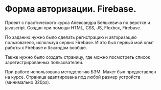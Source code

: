 # Форма авторизации. Firebase.

Проект с практического курса Александра Белькевича по верстке и javascript. Создан при помощи HTML, CSS, JS, Flexbox, Firebase.

По заданию нужно было сделать регистрацию и авторизацию пользователя, используя сервис Firebase. И это был первый мой опыт работы с Firebase и бэкэндом вообще.

Также нужно было создать страницу, где можно посмотреть список зарегистрированных пользователей.

При работе использовала методологию БЭМ. Макет был предоставлен на курсе. Страница адаптирована под любой размер устройств (минимально 320px).

